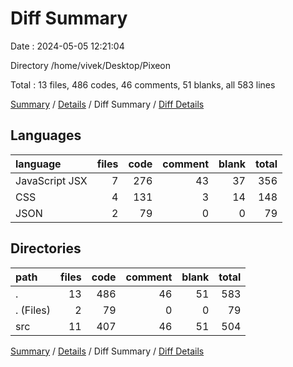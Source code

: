 # Diff Summary

Date : 2024-05-05 12:21:04

Directory /home/vivek/Desktop/Pixeon

Total : 13 files,  486 codes, 46 comments, 51 blanks, all 583 lines

[Summary](results.md) / [Details](details.md) / Diff Summary / [Diff Details](diff-details.md)

## Languages
| language | files | code | comment | blank | total |
| :--- | ---: | ---: | ---: | ---: | ---: |
| JavaScript JSX | 7 | 276 | 43 | 37 | 356 |
| CSS | 4 | 131 | 3 | 14 | 148 |
| JSON | 2 | 79 | 0 | 0 | 79 |

## Directories
| path | files | code | comment | blank | total |
| :--- | ---: | ---: | ---: | ---: | ---: |
| . | 13 | 486 | 46 | 51 | 583 |
| . (Files) | 2 | 79 | 0 | 0 | 79 |
| src | 11 | 407 | 46 | 51 | 504 |

[Summary](results.md) / [Details](details.md) / Diff Summary / [Diff Details](diff-details.md)